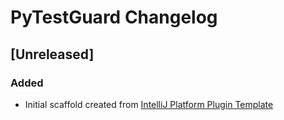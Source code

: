 <!-- Keep a Changelog guide -> https://keepachangelog.com -->

# PyTestGuard Changelog

## [Unreleased]
### Added
- Initial scaffold created from [IntelliJ Platform Plugin Template](https://github.com/JetBrains/intellij-platform-plugin-template)
